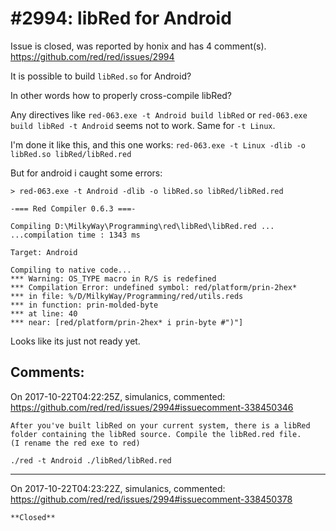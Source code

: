 
#2994: libRed for Android
================================================================================
Issue is closed, was reported by honix and has 4 comment(s).
<https://github.com/red/red/issues/2994>

It is possible to build ```libRed.so``` for Android?

In other words how to properly cross-compile libRed?

Any directives like ```red-063.exe -t Android build libRed``` or ```red-063.exe build libRed -t Android``` seems not to work. Same for ```-t Linux```.

I'm done it like this, and this one works:
```red-063.exe -t Linux -dlib -o libRed.so libRed/libRed.red``` 

But for android i caught some errors:
```
> red-063.exe -t Android -dlib -o libRed.so libRed/libRed.red

-=== Red Compiler 0.6.3 ===-

Compiling D:\MilkyWay\Programming\red\libRed\libRed.red ...
...compilation time : 1343 ms

Target: Android

Compiling to native code...
*** Warning: OS_TYPE macro in R/S is redefined
*** Compilation Error: undefined symbol: red/platform/prin-2hex*
*** in file: %/D/MilkyWay/Programming/red/utils.reds
*** in function: prin-molded-byte
*** at line: 40
*** near: [red/platform/prin-2hex* i prin-byte #")"]
``` 
Looks like its just not ready yet.


Comments:
--------------------------------------------------------------------------------

On 2017-10-22T04:22:25Z, simulanics, commented:
<https://github.com/red/red/issues/2994#issuecomment-338450346>

    After you've built libRed on your current system, there is a libRed folder containing the libRed source. Compile the libRed.red file.
    (I rename the red exe to red)
    
    ./red -t Android ./libRed/libRed.red

--------------------------------------------------------------------------------

On 2017-10-22T04:23:22Z, simulanics, commented:
<https://github.com/red/red/issues/2994#issuecomment-338450378>

    **Closed**

